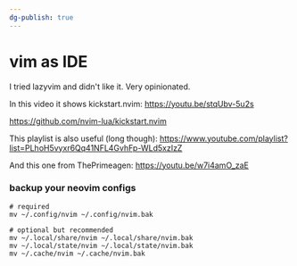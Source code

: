 ```yaml
---
dg-publish: true
---
```

# vim as IDE

I tried lazyvim and didn't like it. Very opinionated.

In this video it shows kickstart.nvim: <https://youtu.be/stqUbv-5u2s>

<https://github.com/nvim-lua/kickstart.nvim>

This playlist is also useful (long though): <https://www.youtube.com/playlist?list=PLhoH5vyxr6Qq41NFL4GvhFp-WLd5xzIzZ>

And this one from ThePrimeagen: <https://youtu.be/w7i4amO_zaE>

### backup your neovim configs

```shell
# required
mv ~/.config/nvim ~/.config/nvim.bak

# optional but recommended
mv ~/.local/share/nvim ~/.local/share/nvim.bak
mv ~/.local/state/nvim ~/.local/state/nvim.bak
mv ~/.cache/nvim ~/.cache/nvim.bak
```